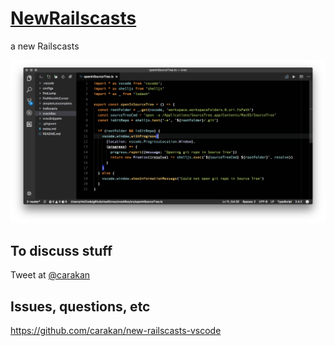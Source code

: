 # [NewRailscasts](https://marketplace.visualstudio.com/items?itemName=carakan.new-railscasts)

a new Railscasts

![](https://raw.githubusercontent.com/carakan/new-railscasts-vscode/master/screenshot.png)

## To discuss stuff

Tweet at [@carakan](https://twitter.com/carakan)

## Issues, questions, etc

https://github.com/carakan/new-railscasts-vscode
